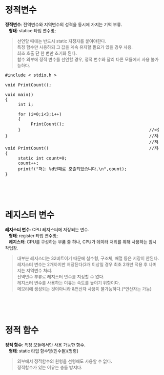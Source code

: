 # 정적변수
**정적변수**: 전역변수와 지역변수의 성격을 동시에 가지는 기억 부류.   
&nbsp;&nbsp;&nbsp;**형태**: statice 타입 변수명;  
> 선언할 때애는 반드시 static 지정자를 붙여야한다.  
> 특정 함수만 사용하되 그 값을 계속 유지할 필요가 있을 경우 사용.  
> 최초 호출 단 한 번만 초기화 된다.  
> 함수 외부에 정적 변수를 선언할 경우, 정적 변수와 달리 다른 모듈에서 사용 불가능하다.   
<pre>#include < stdio.h >

void PrintCount();

void main()
{
     int i; 

     for (i=0;i<3;i++) 
     {
          PrintCount();
     }                                                  //<실행결과>
}                                                       //저는 1번째로 호출되었습니다.
                                                        //저는 2번째로 호출되었습니다.
void PrintCount()                                       //저는 3번째로 호출되었습니다.
{
     static int count=0; 
     count++;
     printf("저는 %d번째로 호출되었습니다.\n",count);
}</pre><br><br><br>

# 레지스터 변수
**레지스터 변수**: CPU 레지스터에 저장되는 변수.  
&nbsp;&nbsp;&nbsp;**형태**: register 타입 변수명;  
&nbsp;&nbsp;&nbsp;**레지스터**: CPU를 구성하는 부품 중 하나, CPU가 데이터 처리를 위해 사용하는 임시 작업장.  
> 대부분 레지스터는 32비트이기 때문에 실수형, 구조체, 배열 등은 저장이 안된다.    
> 레지스터 변수는 2개까지만 저장된다(3개 이상일 경우 최초 2개만 적용 후 나머지는 지역변수 처리.  
> 전역변수 부류로 레지스터 변수를 지정할 수 없다.  
> 레지스터 변수를 사용하는 이유는 속도를 높이기 위함이다.  
> 메모리에 생성되는 것이아니라 &연산자 사용이 불가능하다.(*연산자는 가능)  

<br><br><br>
# 정적 함수
**정적 함수**: 특정 모듈에서만 사용 가능한 함수.  
&nbsp;&nbsp;&nbsp;**형태**: static 타입 함수명(인수들){명령}  
> 외부에서 정적함수의 원형을 선형해도 사용할 수 없다.  
> 정적함수가 있는 이유는 충돌 방지다.  

